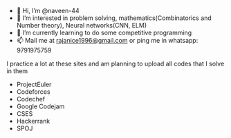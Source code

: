 - 👋 Hi, I’m @naveen-44
- 👀 I’m interested in problem solving, mathematics(Combinatorics and Number theory), Neural networks(CNN, ELM)
- 🌱 I’m currently learning to do some competitive programming
- 📫 Mail me at rajanice1996@gmail.com or ping me in whatsapp: 9791975759

I practice a lot at these sites and am planning to upload all codes that I solve in them
- ProjectEuler
- Codeforces
- Codechef
- Google Codejam
- CSES
- Hackerrank
- SPOJ

